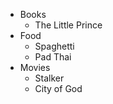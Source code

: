 - Books
  - The Little Prince
- Food
  - Spaghetti
  - Pad Thai
- Movies
  - Stalker
  - City of God
